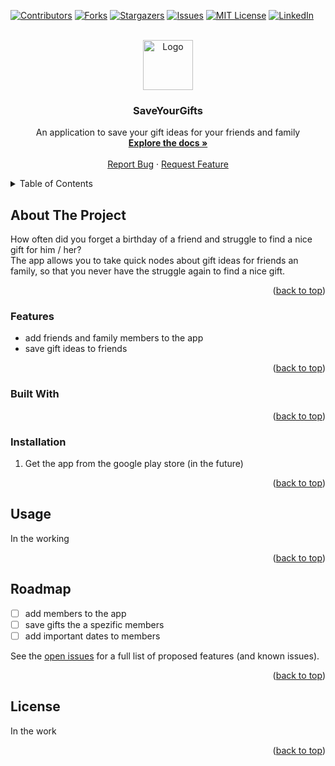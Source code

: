 <a name="readme-top"></a>

<!-- PROJECT SHIELDS -->
<!--
*** I'm using markdown "reference style" links for readability.
*** Reference links are enclosed in brackets [ ] instead of parentheses ( ).
*** See the bottom of this document for the declaration of the reference variables
*** for contributors-url, forks-url, etc. This is an optional, concise syntax you may use.
*** https://www.markdownguide.org/basic-syntax/#reference-style-links
-->
[![Contributors][contributors-shield]][contributors-url]
[![Forks][forks-shield]][forks-url]
[![Stargazers][stars-shield]][stars-url]
[![Issues][issues-shield]][issues-url]
[![MIT License][license-shield]][license-url]
[![LinkedIn][linkedin-shield]][linkedin-url]



<!-- PROJECT LOGO -->
<br />
<div align="center">
  <a href="https://github.com/Hawk200014/SaveYourGifts">
    <img src="images/logo.png" alt="Logo" width="80" height="80">
  </a>

<h3 align="center">SaveYourGifts</h3>

  <p align="center">
    An application to save your gift ideas for your friends and family
    <br />
    <a href="https://github.com/Hawk200014/SaveYourGifts"><strong>Explore the docs »</strong></a>
    <br />
    <br />
    <a href="https://github.com/Hawk200014/SaveYourGifts/issues">Report Bug</a>
    ·
    <a href="https://github.com/Hawk200014/SaveYourGifts/issues">Request Feature</a>
  </p>
</div>



<!-- TABLE OF CONTENTS -->
<details>
  <summary>Table of Contents</summary>
  <ol>
    <li>
      <a href="#about-the-project">About The Project</a>
      <ul>
        <li><a href="#built-with">Built With</a></li>
      </ul>
    </li>
    <li><a href="#usage">Usage</a></li>
    <li><a href="#roadmap">Roadmap</a></li>
    <li><a href="#license">License</a></li>
  </ol>
</details>



<!-- ABOUT THE PROJECT -->
## About The Project

<!--[![Product Name Screen Shot][product-screenshot]](https://example.com)-->

How often did you forget a birthday of a friend and struggle to find a nice gift for him / her?<br />
The app allows you to take quick nodes about gift ideas for friends an family, so that you never have the struggle again to find a nice gift.


<p align="right">(<a href="#readme-top">back to top</a>)</p>


### Features

- add friends and family members to the app
- save gift ideas to friends


<p align="right">(<a href="#readme-top">back to top</a>)</p>

### Built With


<p align="right">(<a href="#readme-top">back to top</a>)</p>



### Installation

1. Get the app from the google play store (in the future)

<p align="right">(<a href="#readme-top">back to top</a>)</p>



<!-- USAGE EXAMPLES -->
## Usage

In the working

<!--_For more examples, please refer to the [Documentation](https://example.com)_-->

<p align="right">(<a href="#readme-top">back to top</a>)</p>



<!-- ROADMAP -->
## Roadmap

- [ ] add members to the app
- [ ] save gifts the a spezific members
- [ ] add important dates to members

See the [open issues](https://github.com/Hawk200014/SaveYourGifts/issues) for a full list of proposed features (and known issues).

<p align="right">(<a href="#readme-top">back to top</a>)</p>


<!-- LICENSE -->
## License

In the work

<p align="right">(<a href="#readme-top">back to top</a>)</p>


<!-- MARKDOWN LINKS & IMAGES -->
<!-- https://www.markdownguide.org/basic-syntax/#reference-style-links -->
[contributors-shield]: https://img.shields.io/github/contributors/Hawk200014/SaveYourGifts.svg?style=for-the-badge
[contributors-url]: https://github.com/Hawk200014/SaveYourGifts/graphs/contributors
[forks-shield]: https://img.shields.io/github/forks/Hawk200014/SaveYourGifts.svg?style=for-the-badge
[forks-url]: https://github.com/Hawk200014/SaveYourGifts/network/members
[stars-shield]: https://img.shields.io/github/stars/Hawk200014/SaveYourGifts.svg?style=for-the-badge
[stars-url]: https://github.com/Hawk200014/SaveYourGifts/stargazers
[issues-shield]: https://img.shields.io/github/issues/Hawk200014/SaveYourGifts.svg?style=for-the-badge
[issues-url]: https://github.com/Hawk200014/SaveYourGifts/issues
[license-shield]: https://img.shields.io/github/license/github_username/repo_name.svg?style=for-the-badge
[license-url]: https://github.com/github_username/repo_name/blob/master/LICENSE.txt
[linkedin-shield]: https://img.shields.io/badge/-LinkedIn-black.svg?style=for-the-badge&logo=linkedin&colorB=555
[linkedin-url]: https://linkedin.com/in/damien-becker-69a434276
[product-screenshot]: images/screenshot.png

